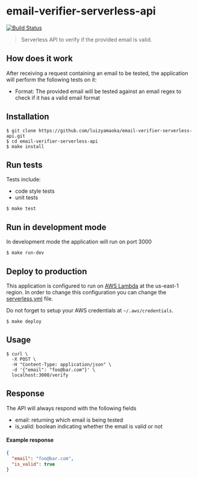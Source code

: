 # email-verifier-serverless-api

[![Build Status][tb]][tp]

> Serverless API to verify if the provided email is valid.

[tb]: https://api.travis-ci.org/luizyamaoka/email-verifier-serverless-api.svg?branch=master
[tp]: https://travis-ci.org/luizyamaoka/email-verifier-serverless-api

## How does it work

After receiving a request containing an email to be tested, the application will perform the following tests on it:
* Format: The provided email will be tested against an email regex to check if it has a valid email format

## Installation

``` shell
$ git clone https://github.com/luizyamaoka/email-verifier-serverless-api.git
$ cd email-verifier-serverless-api
$ make install
```

## Run tests

Tests include:
* code style tests
* unit tests

``` shell
$ make test
```

## Run in development mode

In development mode the application will run on port 3000

``` shell
$ make run-dev
```

## Deploy to production

This application is configured to run on [AWS Lambda](https://aws.amazon.com/lambda/) at the us-east-1 region. In order to change this configuration you can change the [serverless.yml](/serverless.yml) file.

Do not forget to setup your AWS credentials at `~/.aws/credentials`.

``` shell
$ make deploy
```

## Usage

``` shell
$ curl \
  -X POST \
  -H "Content-Type: application/json" \
  -d '{"email": "foo@bar.com"}' \
  localhost:3000/verify 
```

## Response

The API will always respond with the following fields
* email: returning which email is being tested
* is_valid: boolean indicating whether the email is valid or not

#### Example response

``` json
{
  "email": "foo@bar.com",
  "is_valid": true
}
```
